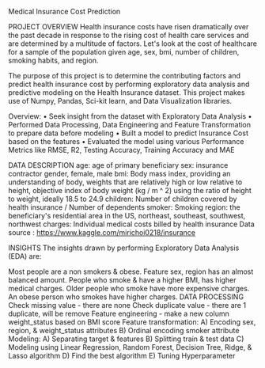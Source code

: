 Medical Insurance Cost Prediction

PROJECT OVERVIEW
Health insurance costs have risen dramatically over the past decade in response to the rising cost of health care services and are determined by a multitude of factors. Let's look at the cost of healthcare for a sample of the population given age, sex, bmi, number of children, smoking habits, and region.

The purpose of this project is to determine the contributing factors and predict health insurance cost by performing exploratory data analysis and predictive modeling on the Health Insurance dataset. This project makes use of Numpy, Pandas, Sci-kit learn, and Data Visualization libraries.

Overview:
• Seek insight from the dataset with Exploratory Data Analysis
• Performed Data Processing, Data Engineering and Feature Transformation to prepare data before modeling
• Built a model to predict Insurance Cost based on the features
• Evaluated the model using various Performance Metrics like RMSE, R2, Testing Accuracy, Training Accuracy and MAE

DATA DESCRIPTION
age: age of primary beneficiary
sex: insurance contractor gender, female, male
bmi: Body mass index, providing an understanding of body, weights that are relatively high or low relative to height, objective index of body weight (kg / m ^ 2) using the ratio of height to weight, ideally 18.5 to 24.9
children: Number of children covered by health insurance / Number of dependents
smoker: Smoking
region: the beneficiary's residential area in the US, northeast, southeast, southwest, northwest
charges: Individual medical costs billed by health insurance
Data source : https://www.kaggle.com/mirichoi0218/insurance


INSIGHTS
The insights drawn by performing Exploratory Data Analysis (EDA) are:

Most people are a non smokers & obese.
Feature sex, region has an almost balanced amount.
People who smoke & have a higher BMI, has higher medical charges.
Older people who smoke have more expensive charges.
An obese person who smokes have higher charges.
DATA PROCESSING
Check missing value - there are none
Check duplicate value - there are 1 duplicate, will be remove
Feature engineering - make a new column weight_status based on BMI score
Feature transformation:
A) Encoding sex, region, & weight_status attributes
B) Ordinal encoding smoker attribute
Modeling:
A) Separating target & features
B) Splitting train & test data
C) Modeling using Linear Regression, Random Forest, Decision Tree, Ridge, & Lasso algorithm
D) Find the best algorithm
E) Tuning Hyperparameter